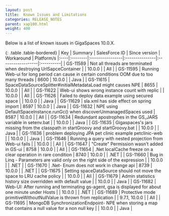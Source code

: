 ```yaml
---
layout: post
title:  Known Issues and Limitations
categories: RELEASE_NOTES
parent: xap100.html
weight: 400
---
```



Below is a list of known issues in GigaSpaces 10.0.X.


{: .table .table-bordered}
| Key | Summary | SalesForce ID | Since version | Workaround | Platform/s
|:----|:--------|:----------------|:---------------|:------------------|:----------|
| GS-11589 | Not all threads are terminated when destroying UrlSapceContainer | | 10.0.0 | | All |
| GS-11595 | Running Web-ui for long period can cause in certain conditions OOM due to too many threads | 8600 | 10.0.0 | | Java |
| GS-11615 | SpaceDataSourceSplitter#initialMetadataLoad might causes NPE | 8655 | 10.0.0 | | All |
| GS-11622 | Web-ui shows wrong instance count with replic | | 10.0.0 | | All |
| GS-11626 | Failed to deploy data example using secured space | | 10.0.0 | | Java |
| GS-11629 | sla.xml has side effect on spring import | 8597 | 10.0.0 | | Java |
| GS-11632 | NPE using DefaultSpaceInstance.runGc() when discoverUnmanagedSpaces used | 8587 | 10.0.0 | | All |
| GS-11634 | Redundant apostrophes in the GS_JARS variable in setenv.bat | | 10.0.0 | | Java |
| GS-11635 | Gigaspaces's jars missing from the classpath in startGroovy and startGroovy.bat | | 10.0.0 | | Java |
| GS-11636 | problem deploying JPA pet clinic example petclinic-web | | 10.0.0 | | Java |
| GS-11646 | Running a query with nested projection from Web-ui fails | | 10.0.0 | | All |
| GS-11647 | "Create" Permission wasn't added in GS-ui | 8758 | 10.0.0 | | All |
| GS-11654 | .Net localCache freeze on a clear operation in rare condition | 8740 | 10.0.0 | | .NET |
| GS-11660 | Bug in Linq - Parameters are valid only on the right side of the expression | | 10.0.0 | | .NET |
| GS-11670 | .Net- Enum does not work in change api | 8739 | 10.0.0 | | .NET |
| GS-11675 | Setting spaceDataSource should not move the space to LRU cache policy | | 10.0.0 | | All |
| GS-11679 | Admin statistics history size overridden with default value | | 10.0.0 | | Java |
| GS-11682 | Web-UI: After running and terminating gs-agent, gsa is displayed for about one minute under Hosts | | 10.0.0 | | .NET |
| GS-11689 | Protective mode primitiveWithoutNullValue is thrown from replication | | 9.7.1, 10.0.0 | | All |
| GS-11695 | MongoDB SynchronizationEndpoint- NPE when storing a map that contains a null value for a non null key | | 10.0.0 | | Java |